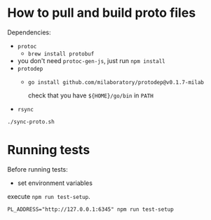 # How to pull and build proto files

Dependencies:

  - `protoc`
    - `brew install protobuf`
  - you don't need `protoc-gen-js`, just run `npm install`
  - `protodep`
    - `go install github.com/milaboratory/protodep@v0.1.7-milab`
      
      check that you have `${HOME}/go/bin` in `PATH`
  - `rsync`  

```bash
./sync-proto.sh
```

# Running tests

Before running tests:
  - set environment variables 

execute `npm run test-setup`.

```
PL_ADDRESS="http://127.0.0.1:6345" npm run test-setup
```
